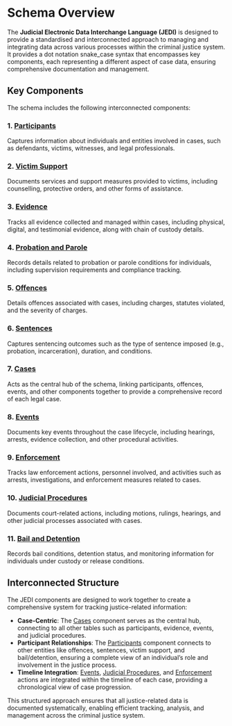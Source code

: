 # Schema Overview

The **Judicial Electronic Data Interchange Language (JEDI)** is designed to provide a standardised and interconnected approach to managing and integrating data across various processes within the criminal justice system. It provides a dot notation snake_case syntax that encompasses key components, each representing a different aspect of case data, ensuring comprehensive documentation and management.

## Key Components

The schema includes the following interconnected components:

### 1. [Participants](participants.md)
Captures information about individuals and entities involved in cases, such as defendants, victims, witnesses, and legal professionals.

### 2. [Victim Support](victim_support.md)
Documents services and support measures provided to victims, including counselling, protective orders, and other forms of assistance.

### 3. [Evidence](evidence.md)
Tracks all evidence collected and managed within cases, including physical, digital, and testimonial evidence, along with chain of custody details.

### 4. [Probation and Parole](probation_parole.md)
Records details related to probation or parole conditions for individuals, including supervision requirements and compliance tracking.

### 5. [Offences](offenses.md)
Details offences associated with cases, including charges, statutes violated, and the severity of charges.

### 6. [Sentences](sentences.md)
Captures sentencing outcomes such as the type of sentence imposed (e.g., probation, incarceration), duration, and conditions.

### 7. [Cases](cases.md)
Acts as the central hub of the schema, linking participants, offences, events, and other components together to provide a comprehensive record of each legal case.

### 8. [Events](events.md)
Documents key events throughout the case lifecycle, including hearings, arrests, evidence collection, and other procedural activities.

### 9. [Enforcement](enforcement.md)
Tracks law enforcement actions, personnel involved, and activities such as arrests, investigations, and enforcement measures related to cases.

### 10. [Judicial Procedures](judicial_procedures.md)
Documents court-related actions, including motions, rulings, hearings, and other judicial processes associated with cases.

### 11. [Bail and Detention](bail_detention.md)
Records bail conditions, detention status, and monitoring information for individuals under custody or release conditions.

## Interconnected Structure

The JEDI components are designed to work together to create a comprehensive system for tracking justice-related information:

- **Case-Centric**: The [Cases](cases.md) component serves as the central hub, connecting to all other tables such as participants, evidence, events, and judicial procedures.
- **Participant Relationships**: The [Participants](participants.md) component connects to other entities like offences, sentences, victim support, and bail/detention, ensuring a complete view of an individual’s role and involvement in the justice process.
- **Timeline Integration**: [Events](events.md), [Judicial Procedures](judicial_procedures.md), and [Enforcement](enforcement.md) actions are integrated within the timeline of each case, providing a chronological view of case progression.

This structured approach ensures that all justice-related data is documented systematically, enabling efficient tracking, analysis, and management across the criminal justice system.
